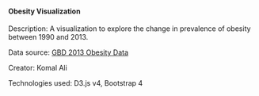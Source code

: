 #### Obesity Visualization

Description: A visualization to explore the change in prevalence of obesity between 1990 and 2013.

Data source: [GBD 2013 Obesity Data](http://ghdx.healthdata.org/record/global-burden-disease-study-2013-gbd-2013-obesity-prevalence-1990-2013)

Creator: Komal Ali

Technologies used: D3.js v4, Bootstrap 4